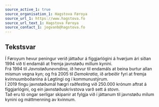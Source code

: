 ```yaml
---
source_active_1: true
source_organisation_1: Hagstova Føroya
source_url_1: https://www.hagstova.fo
source_url_text_1: Hagstova Føroya
source_contact_1: jogvanb@hagstova.fo
---
```

## Tekstsvar  
Í Føroyum hevur peningur verið játtaður á fíggjarlógini á hvørjum ári síðan 1994 við tí endamáli at fremja javnstøðu millum kynini.  
Frá 1994 til *Javnstøðunevndina*, ið hevur til endamáls at beina burtur allan mismun vegna kyn; og frá 2005 til *Demokratia*, ið arbeiðir fyri at fremja kvinnuumboðanina á Løgtingi og í kommunustýrum.  
Í 2019 fingu javnstøðumál hægri raðfesting við 250.000 krónum aftrat á fíggjarlógini, og ein javnstøðuskrivstova varð sett á stovn.  
Tað eru tó ongar serligar skipanir at fylgja við í játtanum til javnstøðu milum kynini og máttmenning av kvinnum.
